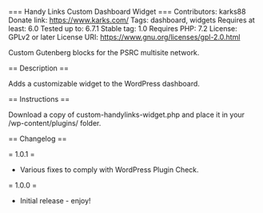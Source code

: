 === Handy Links Custom Dashboard Widget ===
Contributors: karks88
Donate link: https://www.karks.com/
Tags: dashboard, widgets
Requires at least: 6.0
Tested up to: 6.7.1
Stable tag: 1.0
Requires PHP: 7.2
License: GPLv2 or later
License URI: https://www.gnu.org/licenses/gpl-2.0.html

Custom Gutenberg blocks for the PSRC multisite network.

== Description ==

Adds a customizable widget to the WordPress dashboard.

== Instructions ==

Download a copy of custom-handylinks-widget.php and place it in your /wp-content/plugins/ folder.

== Changelog ==

= 1.0.1 =
* Various fixes to comply with WordPress Plugin Check.

= 1.0.0 =
* Initial release - enjoy!